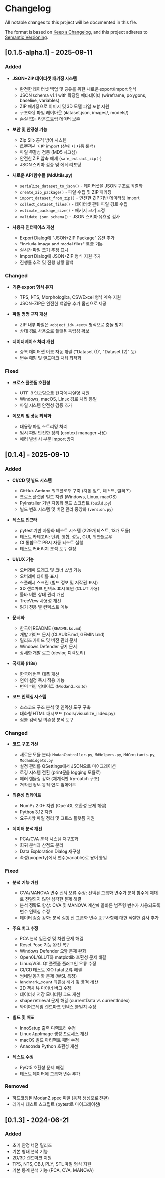 # Changelog

All notable changes to this project will be documented in this file.

The format is based on [Keep a Changelog](https://keepachangelog.com/en/1.0.0/),
and this project adheres to [Semantic Versioning](https://semver.org/spec/v2.0.0.html).



## [0.1.5-alpha.1] - 2025-09-11

### Added
- **JSON+ZIP 데이터셋 패키징 시스템**
  - 완전한 데이터셋 백업 및 공유를 위한 새로운 export/import 형식
  - JSON schema v1.1 with 확장된 메타데이터 (wireframe, polygons, baseline, variables)
  - ZIP 패키징으로 이미지 및 3D 모델 파일 포함 지원
  - 구조화된 파일 레이아웃 (dataset.json, images/, models/)
  - 손실 없는 라운드트립 데이터 보존

- **보안 및 안정성 기능**
  - Zip Slip 공격 방어 시스템
  - 트랜잭션 기반 import (실패 시 자동 롤백)
  - 파일 무결성 검증 (MD5 체크섬)
  - 안전한 ZIP 압축 해제 (`safe_extract_zip()`)
  - JSON 스키마 검증 및 에러 리포팅

- **새로운 API 함수들 (MdUtils.py)**
  - `serialize_dataset_to_json()` - 데이터셋을 JSON 구조로 직렬화
  - `create_zip_package()` - 파일 수집 및 ZIP 패키징
  - `import_dataset_from_zip()` - 안전한 ZIP 기반 데이터셋 import
  - `collect_dataset_files()` - 데이터셋 관련 파일 경로 수집
  - `estimate_package_size()` - 패키지 크기 추정
  - `validate_json_schema()` - JSON 스키마 유효성 검사

- **사용자 인터페이스 개선**
  - Export Dialog에 "JSON+ZIP Package" 옵션 추가
  - "Include image and model files" 토글 기능
  - 실시간 파일 크기 추정 표시
  - Import Dialog에 JSON+ZIP 형식 지원 추가
  - 진행률 추적 및 진행 상황 콜백

### Changed
- **기존 export 형식 유지**
  - TPS, NTS, Morphologika, CSV/Excel 형식 계속 지원
  - JSON+ZIP은 완전한 백업용 추가 옵션으로 제공

- **파일 명명 규칙 개선**
  - ZIP 내부 파일은 `<object_id>.<ext>` 형식으로 충돌 방지
  - 상대 경로 사용으로 플랫폼 독립성 확보

- **데이터베이스 처리 개선**
  - 중복 데이터셋 이름 자동 해결 ("Dataset (1)", "Dataset (2)" 등)
  - 변수 매핑 및 랜드마크 처리 최적화

### Fixed
- **크로스 플랫폼 호환성**
  - UTF-8 인코딩으로 한국어 파일명 지원
  - Windows, macOS, Linux 경로 처리 통일
  - 파일 시스템 안전성 검증 추가

- **메모리 및 성능 최적화**
  - 대용량 파일 스트리밍 처리
  - 임시 파일 안전한 정리 (context manager 사용)
  - 에러 발생 시 부분 import 방지


## [0.1.4] - 2025-09-10

### Added
- **CI/CD 및 빌드 시스템**
  - GitHub Actions 워크플로우 구축 (자동 빌드, 테스트, 릴리즈)
  - 크로스 플랫폼 빌드 지원 (Windows, Linux, macOS)
  - PyInstaller 기반 자동화 빌드 스크립트 (`build.py`)
  - 빌드 번호 시스템 및 버전 관리 중앙화 (`version.py`)

- **테스트 인프라**
  - pytest 기반 자동화 테스트 시스템 (229개 테스트, 13개 모듈)
  - 테스트 카테고리: 단위, 통합, 성능, GUI, 워크플로우
  - CI 통합으로 PR시 자동 테스트 실행
  - 테스트 커버리지 분석 도구 설정

- **UI/UX 기능**
  - 오버레이 드래그 및 코너 스냅 기능
  - 오버레이 타이틀 표시
  - 스플래시 스크린 (빌드 정보 및 저작권 표시)
  - 3D 랜드마크 인덱스 표시 복원 (GLUT 사용)
  - 툴바 버튼 상태 관리 개선
  - TreeView 사용성 개선
  - 읽기 전용 열 컨텍스트 메뉴

- **문서화**
  - 한국어 README (`README.ko.md`)
  - 개발 가이드 문서 (CLAUDE.md, GEMINI.md)
  - 릴리즈 가이드 및 버전 관리 문서
  - Windows Defender 공지 문서
  - 상세한 개발 로그 (devlog 디렉토리)

- **국제화 (i18n)**
  - 한국어 번역 대폭 개선
  - 언어 설정 즉시 적용 기능
  - 번역 파일 업데이트 (Modan2_ko.ts)

- **코드 인덱싱 시스템**
  - 소스코드 구조 분석 및 인덱싱 도구 구축
  - 대화형 HTML 대시보드 (tools/visualize_index.py)
  - 심볼 검색 및 의존성 분석 도구

### Changed
- **코드 구조 개선**
  - 새로운 모듈 분리: `ModanController.py`, `MdHelpers.py`, `MdConstants.py`, `ModanWidgets.py`
  - 설정 관리를 QSettings에서 JSON으로 마이그레이션
  - 로깅 시스템 전환 (print문을 logging 모듈로)
  - 에러 핸들링 강화 (체계적인 try-catch 구조)
  - 저작권 정보 동적 연도 업데이트

- **의존성 업데이트**
  - NumPy 2.0+ 지원 (OpenGL 호환성 문제 해결)
  - Python 3.12 지원
  - 요구사항 파일 정리 및 크로스 플랫폼 지원

- **데이터 분석 개선**
  - PCA/CVA 분석 시스템 재구조화
  - 회귀 분석과 산점도 분리
  - Data Exploration Dialog 재구성
  - 속성(property)에서 변수(variable)로 용어 통일

### Fixed
- **분석 기능 개선**
  - CVA/MANOVA 변수 선택 오류 수정: 선택된 그룹화 변수가 분석 함수에 제대로 전달되지 않던 심각한 문제 해결
  - 분석 정확도 향상: CVA 및 MANOVA 계산에 올바른 범주형 변수가 사용되도록 변수 인덱싱 수정
  - 데이터 검증 강화: 분석 실행 전 그룹화 변수 요구사항에 대한 적절한 검사 추가

- **주요 버그 수정**
  - PCA 분석 일관성 및 차원 문제 해결
  - Reset Pose 기능 완전 복구
  - Windows Defender 오탐 문제 완화
  - OpenGL/GLUT와 matplotlib 호환성 문제 해결
  - Linux/WSL Qt 플랫폼 플러그인 오류 수정
  - CI/CD 테스트 XIO fatal 오류 해결
  - 썸네일 동기화 문제 (WSL 특정)
  - landmark_count 의존성 제거 및 동적 계산
  - 2D 객체 뷰 마이너 버그 수정
  - 데이터셋 저장 모니터링 코드 개선
  - shape retrieval 문제 해결 (currentData vs currentIndex)
  - 와이어프레임 랜드마크 인덱스 불일치 수정

- **빌드 및 배포**
  - InnoSetup 출력 디렉토리 수정
  - Linux AppImage 생성 프로세스 개선
  - macOS 빌드 아티팩트 패턴 수정
  - Anaconda Python 호환성 개선

- **테스트 수정**
  - PyQt5 호환성 문제 해결
  - 테스트 데이터에 그룹화 변수 추가

### Removed
- 하드코딩된 Modan2.spec 파일 (동적 생성으로 전환)
- 레거시 테스트 스크립트 (pytest로 마이그레이션)

## [0.1.3] - 2024-06-21

### Added
- 초기 안정 버전 릴리즈
- 기본 형태 분석 기능
- 2D/3D 랜드마크 지원
- TPS, NTS, OBJ, PLY, STL 파일 형식 지원
- 기본 통계 분석 기능 (PCA, CVA, MANOVA)

